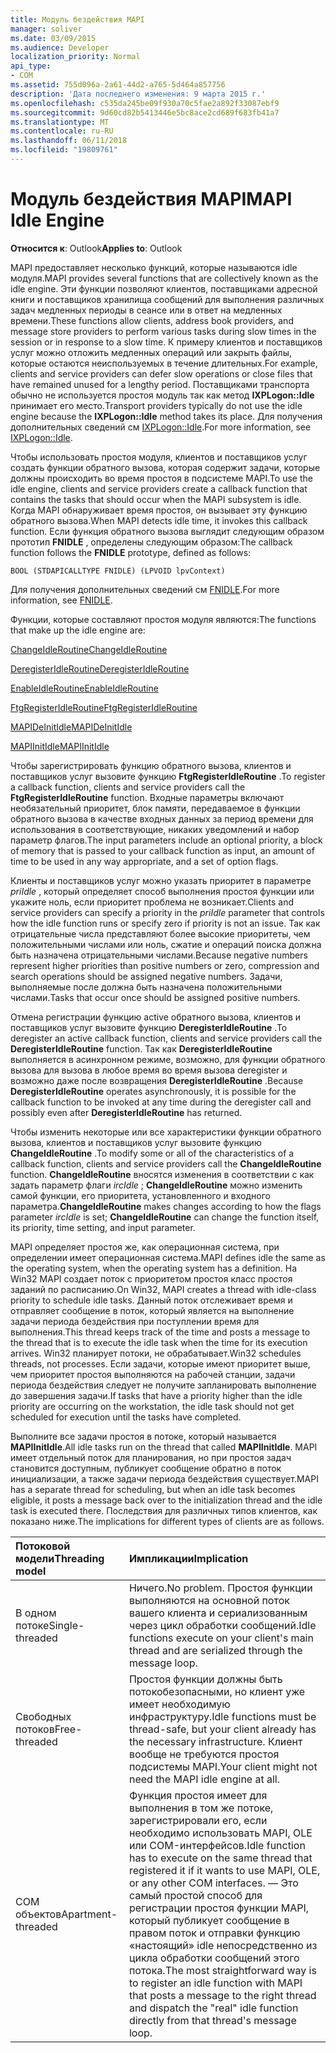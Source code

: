 ```yaml
---
title: Модуль бездействия MAPI
manager: soliver
ms.date: 03/09/2015
ms.audience: Developer
localization_priority: Normal
api_type:
- COM
ms.assetid: 755d096a-2a61-44d2-a765-5d464a857756
description: 'Дата последнего изменения: 9 марта 2015 г.'
ms.openlocfilehash: c535da245be09f930a70c5fae2a892f33087ebf9
ms.sourcegitcommit: 9d60cd82b5413446e5bc8ace2cd689f683fb41a7
ms.translationtype: MT
ms.contentlocale: ru-RU
ms.lasthandoff: 06/11/2018
ms.locfileid: "19809761"
---
```

# <a name="mapi-idle-engine"></a><span data-ttu-id="4e3ca-103">Модуль бездействия MAPI</span><span class="sxs-lookup"><span data-stu-id="4e3ca-103">MAPI Idle Engine</span></span>

  
  
<span data-ttu-id="4e3ca-104">**Относится к**: Outlook</span><span class="sxs-lookup"><span data-stu-id="4e3ca-104">**Applies to**: Outlook</span></span> 
  
<span data-ttu-id="4e3ca-105">MAPI предоставляет несколько функций, которые называются idle модуля.</span><span class="sxs-lookup"><span data-stu-id="4e3ca-105">MAPI provides several functions that are collectively known as the idle engine.</span></span> <span data-ttu-id="4e3ca-106">Эти функции позволяют клиентов, поставщиками адресной книги и поставщиков хранилища сообщений для выполнения различных задач медленных периоды в сеансе или в ответ на медленных времени.</span><span class="sxs-lookup"><span data-stu-id="4e3ca-106">These functions allow clients, address book providers, and message store providers to perform various tasks during slow times in the session or in response to a slow time.</span></span> <span data-ttu-id="4e3ca-107">К примеру клиентов и поставщиков услуг можно отложить медленных операций или закрыть файлы, которые остаются неиспользуемых в течение длительных.</span><span class="sxs-lookup"><span data-stu-id="4e3ca-107">For example, clients and service providers can defer slow operations or close files that have remained unused for a lengthy period.</span></span> <span data-ttu-id="4e3ca-108">Поставщиками транспорта обычно не используется простоя модуль так как метод **IXPLogon::Idle** принимает его место.</span><span class="sxs-lookup"><span data-stu-id="4e3ca-108">Transport providers typically do not use the idle engine because the **IXPLogon::Idle** method takes its place.</span></span> <span data-ttu-id="4e3ca-109">Для получения дополнительных сведений см [IXPLogon::Idle](ixplogon-idle.md).</span><span class="sxs-lookup"><span data-stu-id="4e3ca-109">For more information, see [IXPLogon::Idle](ixplogon-idle.md).</span></span>
  
<span data-ttu-id="4e3ca-110">Чтобы использовать простоя модуля, клиентов и поставщиков услуг создать функции обратного вызова, которая содержит задачи, которые должны происходить во время простоя в подсистеме MAPI.</span><span class="sxs-lookup"><span data-stu-id="4e3ca-110">To use the idle engine, clients and service providers create a callback function that contains the tasks that should occur when the MAPI subsystem is idle.</span></span> <span data-ttu-id="4e3ca-111">Когда MAPI обнаруживает время простоя, он вызывает эту функцию обратного вызова.</span><span class="sxs-lookup"><span data-stu-id="4e3ca-111">When MAPI detects idle time, it invokes this callback function.</span></span> <span data-ttu-id="4e3ca-112">Если функция обратного вызова выглядит следующим образом прототип **FNIDLE** , определены следующим образом:</span><span class="sxs-lookup"><span data-stu-id="4e3ca-112">The callback function follows the **FNIDLE** prototype, defined as follows:</span></span> 
  
 `BOOL (STDAPICALLTYPE FNIDLE) (LPVOID lpvContext)`
  
<span data-ttu-id="4e3ca-113">Для получения дополнительных сведений см [FNIDLE](fnidle.md).</span><span class="sxs-lookup"><span data-stu-id="4e3ca-113">For more information, see [FNIDLE](fnidle.md).</span></span>
  
<span data-ttu-id="4e3ca-114">Функции, которые составляют простоя модуля являются:</span><span class="sxs-lookup"><span data-stu-id="4e3ca-114">The functions that make up the idle engine are:</span></span>
  
[<span data-ttu-id="4e3ca-115">ChangeIdleRoutine</span><span class="sxs-lookup"><span data-stu-id="4e3ca-115">ChangeIdleRoutine</span></span>](changeidleroutine.md)
  
[<span data-ttu-id="4e3ca-116">DeregisterIdleRoutine</span><span class="sxs-lookup"><span data-stu-id="4e3ca-116">DeregisterIdleRoutine</span></span>](deregisteridleroutine.md)
  
[<span data-ttu-id="4e3ca-117">EnableIdleRoutine</span><span class="sxs-lookup"><span data-stu-id="4e3ca-117">EnableIdleRoutine</span></span>](enableidleroutine.md)
  
[<span data-ttu-id="4e3ca-118">FtgRegisterIdleRoutine</span><span class="sxs-lookup"><span data-stu-id="4e3ca-118">FtgRegisterIdleRoutine</span></span>](ftgregisteridleroutine.md)
  
[<span data-ttu-id="4e3ca-119">MAPIDeInitIdle</span><span class="sxs-lookup"><span data-stu-id="4e3ca-119">MAPIDeInitIdle</span></span>](mapideinitidle.md)
  
[<span data-ttu-id="4e3ca-120">MAPIInitIdle</span><span class="sxs-lookup"><span data-stu-id="4e3ca-120">MAPIInitIdle</span></span>](mapiinitidle.md)
  
<span data-ttu-id="4e3ca-121">Чтобы зарегистрировать функцию обратного вызова, клиентов и поставщиков услуг вызовите функцию **FtgRegisterIdleRoutine** .</span><span class="sxs-lookup"><span data-stu-id="4e3ca-121">To register a callback function, clients and service providers call the **FtgRegisterIdleRoutine** function.</span></span> <span data-ttu-id="4e3ca-122">Входные параметры включают необязательный приоритет, блок памяти, передаваемое в функции обратного вызова в качестве входных данных за период времени для использования в соответствующие, никаких уведомлений и набор параметр флагов.</span><span class="sxs-lookup"><span data-stu-id="4e3ca-122">The input parameters include an optional priority, a block of memory that is passed to your callback function as input, an amount of time to be used in any way appropriate, and a set of option flags.</span></span> 
  
<span data-ttu-id="4e3ca-123">Клиенты и поставщиков услуг можно указать приоритет в параметре _priIdle_ , который определяет способ выполнения простоя функции или укажите ноль, если приоритет проблема не возникает.</span><span class="sxs-lookup"><span data-stu-id="4e3ca-123">Clients and service providers can specify a priority in the  _priIdle_ parameter that controls how the idle function runs or specify zero if priority is not an issue.</span></span> <span data-ttu-id="4e3ca-124">Так как отрицательные числа представляют более высокие приоритеты, чем положительными числами или ноль, сжатие и операций поиска должна быть назначена отрицательными числами.</span><span class="sxs-lookup"><span data-stu-id="4e3ca-124">Because negative numbers represent higher priorities than positive numbers or zero, compression and search operations should be assigned negative numbers.</span></span> <span data-ttu-id="4e3ca-125">Задачи, выполняемые после должна быть назначена положительными числами.</span><span class="sxs-lookup"><span data-stu-id="4e3ca-125">Tasks that occur once should be assigned positive numbers.</span></span> 
  
<span data-ttu-id="4e3ca-126">Отмена регистрации функцию active обратного вызова, клиентов и поставщиков услуг вызовите функцию **DeregisterIdleRoutine** .</span><span class="sxs-lookup"><span data-stu-id="4e3ca-126">To deregister an active callback function, clients and service providers call the **DeregisterIdleRoutine** function.</span></span> <span data-ttu-id="4e3ca-127">Так как **DeregisterIdleRoutine** выполняется в асинхронном режиме, возможно, для функции обратного вызова для вызова в любое время во время вызова deregister и возможно даже после возвращения **DeregisterIdleRoutine** .</span><span class="sxs-lookup"><span data-stu-id="4e3ca-127">Because **DeregisterIdleRoutine** operates asynchronously, it is possible for the callback function to be invoked at any time during the deregister call and possibly even after **DeregisterIdleRoutine** has returned.</span></span> 
  
<span data-ttu-id="4e3ca-128">Чтобы изменить некоторые или все характеристики функции обратного вызова, клиентов и поставщиков услуг вызовите функцию **ChangeIdleRoutine** .</span><span class="sxs-lookup"><span data-stu-id="4e3ca-128">To modify some or all of the characteristics of a callback function, clients and service providers call the **ChangeIdleRoutine** function.</span></span> <span data-ttu-id="4e3ca-129">**ChangeIdleRoutine** вносятся изменения в соответствии с как задать параметр флаги _ircIdle_ ; **ChangeIdleRoutine** можно изменить самой функции, его приоритета, установленного и входного параметра.</span><span class="sxs-lookup"><span data-stu-id="4e3ca-129">**ChangeIdleRoutine** makes changes according to how the flags parameter  _ircIdle_ is set; **ChangeIdleRoutine** can change the function itself, its priority, time setting, and input parameter.</span></span> 
  
<span data-ttu-id="4e3ca-130">MAPI определяет простоя же, как операционная система, при определении имеет операционная система.</span><span class="sxs-lookup"><span data-stu-id="4e3ca-130">MAPI defines idle the same as the operating system, when the operating system has a definition.</span></span> <span data-ttu-id="4e3ca-131">На Win32 MAPI создает поток с приоритетом простоя класс простоя заданий по расписанию.</span><span class="sxs-lookup"><span data-stu-id="4e3ca-131">On Win32, MAPI creates a thread with idle-class priority to schedule idle tasks.</span></span> <span data-ttu-id="4e3ca-132">Данный поток отслеживает время и отправляет сообщение в поток, который является на выполнение задачи периода бездействия при поступлении время для выполнения.</span><span class="sxs-lookup"><span data-stu-id="4e3ca-132">This thread keeps track of the time and posts a message to the thread that is to execute the idle task when the time for its execution arrives.</span></span> <span data-ttu-id="4e3ca-133">Win32 планирует потоки, не обрабатывает.</span><span class="sxs-lookup"><span data-stu-id="4e3ca-133">Win32 schedules threads, not processes.</span></span> <span data-ttu-id="4e3ca-134">Если задачи, которые имеют приоритет выше, чем приоритет простоя выполняются на рабочей станции, задачи периода бездействия следует не получите запланировать выполнение до завершения задачи.</span><span class="sxs-lookup"><span data-stu-id="4e3ca-134">If tasks that have a priority higher than the idle priority are occurring on the workstation, the idle task should not get scheduled for execution until the tasks have completed.</span></span> 
  
<span data-ttu-id="4e3ca-135">Выполните все задачи простоя в потоке, который называется **MAPIInitIdle**.</span><span class="sxs-lookup"><span data-stu-id="4e3ca-135">All idle tasks run on the thread that called **MAPIInitIdle**.</span></span> <span data-ttu-id="4e3ca-136">MAPI имеет отдельный поток для планирования, но при простоя задач становится доступным, публикует сообщение обратно в поток инициализации, а также задачи периода бездействия существует.</span><span class="sxs-lookup"><span data-stu-id="4e3ca-136">MAPI has a separate thread for scheduling, but when an idle task becomes eligible, it posts a message back over to the initialization thread and the idle task is executed there.</span></span> <span data-ttu-id="4e3ca-137">Последствия для различных типов клиентов, как показано ниже.</span><span class="sxs-lookup"><span data-stu-id="4e3ca-137">The implications for different types of clients are as follows.</span></span>
  
|<span data-ttu-id="4e3ca-138">**Потоковой модели**</span><span class="sxs-lookup"><span data-stu-id="4e3ca-138">**Threading model**</span></span>|<span data-ttu-id="4e3ca-139">**Импликации**</span><span class="sxs-lookup"><span data-stu-id="4e3ca-139">**Implication**</span></span>|
|:-----|:-----|
|<span data-ttu-id="4e3ca-140">В одном потоке</span><span class="sxs-lookup"><span data-stu-id="4e3ca-140">Single-threaded</span></span>  <br/> |<span data-ttu-id="4e3ca-141">Ничего.</span><span class="sxs-lookup"><span data-stu-id="4e3ca-141">No problem.</span></span> <span data-ttu-id="4e3ca-142">Простоя функции выполняются на основной поток вашего клиента и сериализованным через цикл обработки сообщений.</span><span class="sxs-lookup"><span data-stu-id="4e3ca-142">Idle functions execute on your client's main thread and are serialized through the message loop.</span></span>  <br/> |
|<span data-ttu-id="4e3ca-143">Свободных потоков</span><span class="sxs-lookup"><span data-stu-id="4e3ca-143">Free-threaded</span></span>  <br/> |<span data-ttu-id="4e3ca-144">Простоя функции должны быть потокобезопасными, но клиент уже имеет необходимую инфраструктуру.</span><span class="sxs-lookup"><span data-stu-id="4e3ca-144">Idle functions must be thread-safe, but your client already has the necessary infrastructure.</span></span> <span data-ttu-id="4e3ca-145">Клиент вообще не требуются простоя подсистемы MAPI.</span><span class="sxs-lookup"><span data-stu-id="4e3ca-145">Your client might not need the MAPI idle engine at all.</span></span>  <br/> |
|<span data-ttu-id="4e3ca-146">COM объектов</span><span class="sxs-lookup"><span data-stu-id="4e3ca-146">Apartment-threaded</span></span>  <br/> |<span data-ttu-id="4e3ca-147">Функция простоя имеет для выполнения в том же потоке, зарегистрировали его, если необходимо использовать MAPI, OLE или COM-интерфейсов.</span><span class="sxs-lookup"><span data-stu-id="4e3ca-147">Idle function has to execute on the same thread that registered it if it wants to use MAPI, OLE, or any other COM interfaces.</span></span> <span data-ttu-id="4e3ca-148">— Это самый простой способ для регистрации простоя функции MAPI, который публикует сообщение в правом поток и отправки функцию «настоящий» idle непосредственно из цикла обработки сообщений этого потока.</span><span class="sxs-lookup"><span data-stu-id="4e3ca-148">The most straightforward way is to register an idle function with MAPI that posts a message to the right thread and dispatch the "real" idle function directly from that thread's message loop.</span></span>  <br/> |
   

